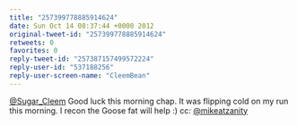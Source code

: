 ```yaml
---
title: "257399778885914624"
date: Sun Oct 14 08:37:44 +0000 2012
original-tweet-id: "257399778885914624"
retweets: 0
favorites: 0
reply-tweet-id: "257387157499572224"
reply-user-id: "537188256"
reply-user-screen-name: "CleemBean"
---
```

<a href="https://twitter.com/Sugar_Cleem">@Sugar_Cleem</a> Good luck this morning chap. It was flipping cold on my run this morning. I recon the Goose fat will help :) cc: <a href="https://twitter.com/mikeatzanity">@mikeatzanity</a>
